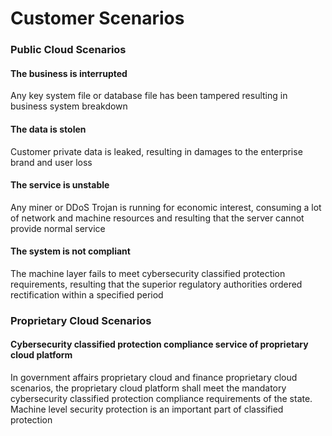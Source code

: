 # Customer Scenarios

### Public Cloud Scenarios

#### The business is interrupted

Any key system file or database file has been tampered resulting in business system breakdown

#### The data is stolen

Customer private data is leaked, resulting in damages to the enterprise brand and user loss

#### The service is unstable

Any miner or DDoS Trojan is running for economic interest, consuming a lot of network and machine resources and resulting that the server cannot provide normal service

#### The system is not compliant

The machine layer fails to meet cybersecurity classified protection requirements, resulting that the superior regulatory authorities ordered rectification within a specified period

### Proprietary Cloud Scenarios

#### Cybersecurity classified protection compliance service of proprietary cloud platform

In government affairs proprietary cloud and finance proprietary cloud scenarios, the proprietary cloud platform shall meet the mandatory cybersecurity classified protection compliance requirements of the state. Machine level security protection is an important part of classified protection
